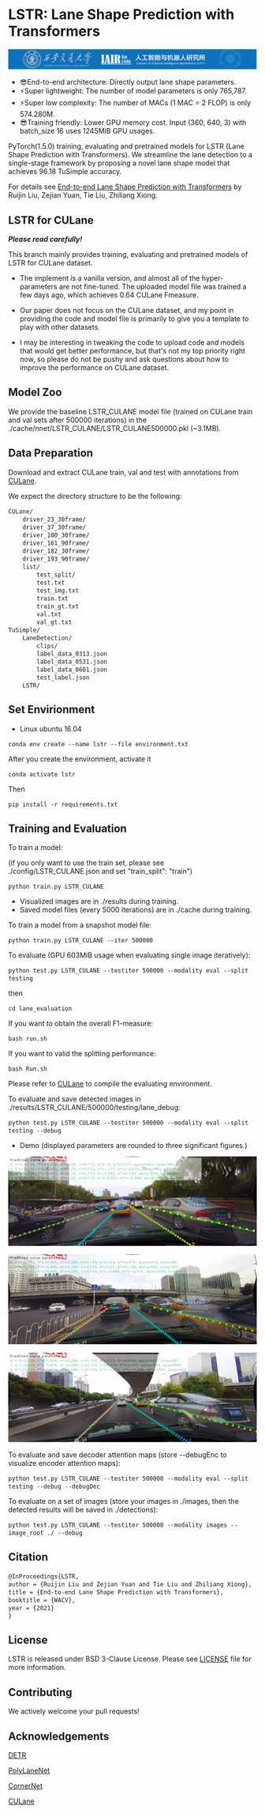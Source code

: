 **LSTR**: Lane Shape Prediction with Transformers
=======

![LSTR](.github/logo.png)

* 😎End-to-end architecture: Directly output lane shape parameters.
* ⚡Super lightweight: The number of model parameters is only 765,787.
* ⚡Super low complexity: The number of MACs (1 MAC = 2 FLOP) is only 574.280M.
* 😎Training friendly: Lower GPU memory cost. Input (360, 640, 3) with batch_size 16 uses 1245MiB GPU usages.

PyTorch(1.5.0) training, evaluating and pretrained models for LSTR (Lane Shape Prediction with Transformers).
We streamline the lane detection to a single-stage framework by proposing a novel lane shape model that achieves 96.18
TuSimple accuracy.

For details see [End-to-end Lane Shape Prediction with Transformers](https://arxiv.org/pdf/2011.04233.pdf)
by Ruijin Liu, Zejian Yuan, Tie Liu, Zhiliang Xiong.


## LSTR for CULane

***Please read carefully!***

This branch mainly provides training, evaluating and pretrained models of LSTR for CULane dataset.
 
* The implement is a vanilla version, and almost all of the hyper-parameters are not fine-tuned.
The uploaded model file was trained a few days ago, which achieves 0.64 CULane Fmeasure.

* Our paper does not focus on the CULane dataset, and my point in providing the code and model file 
is primarily to give you a template to play with other datasets.

* I may be interesting in tweaking the code to upload code and models that would get better 
performance, but that's not my top priority right now, so please do not be pushy and ask questions
about how to improve the performance on CULane dataset.

## Model Zoo

We provide the baseline LSTR_CULANE model file (trained on CULane train and val sets after 500000 iterations) in
the ./cache/nnet/LSTR_CULANE/LSTR_CULANE500000.pkl (~3.1MB).

## Data Preparation

Download and extract CULane train, val and test with annotations from
[CULane](https://xingangpan.github.io/projects/CULane.html).

We expect the directory structure to be the following:
```
CULane/
    driver_23_30frame/
    driver_37_30frame/
    driver_100_30frame/
    driver_161_90frame/
    driver_182_30frame/
    driver_193_90frame/
    list/
        test_split/
        test.txt
        test_img.txt
        train.txt
        train_gt.txt
        val.txt
        val_gt.txt
TuSimple/
    LaneDetection/
        clips/
        label_data_0313.json
        label_data_0531.json
        label_data_0601.json
        test_label.json
    LSTR/
```

## Set Envirionment

* Linux ubuntu 16.04


```
conda env create --name lstr --file environment.txt
```

After you create the environment, activate it

```
conda activate lstr
```

Then

```
pip install -r requirements.txt
```

## Training and Evaluation

To train a model:

(if you only want to use the train set, please see ./config/LSTR_CULANE.json and
set "train_split": "train")
```
python train.py LSTR_CULANE
```
* Visualized images are in ./results during training.
* Saved model files (every 5000 iterations) are in ./cache during training.

To train a model from a snapshot model file:
```
python train.py LSTR_CULANE --iter 500000
```

To evaluate (GPU 603MiB usage when evaluating single image iteratively):
```
python test.py LSTR_CULANE --testiter 500000 --modality eval --split testing
```
then 
```
cd lane_evaluation
```
If you want to obtain the overall F1-measure:
```
bash run.sh
```
If you want to valid the splitting performance:
```
bash Run.sh
```
Please refer to [CULane](https://xingangpan.github.io/projects/CULane.html) to compile the evaluating environment.


To evaluate and save detected images in ./results/LSTR_CULANE/500000/testing/lane_debug:
```
python test.py LSTR_CULANE --testiter 500000 --modality eval --split testing --debug
```

* Demo (displayed parameters are rounded to three significant figures.)

![Demo](.github/driver_100_30frame_05251609_0446.MP4_03330.jpg)

![Demo](.github/driver_100_30frame_05251627_0452.MP4_04020.jpg)

![Demo](.github/driver_100_30frame_05251642_0457.MP4_04620.jpg)


To evaluate and save decoder attention maps (store --debugEnc to visualize encoder attention maps):
```
python test.py LSTR_CULANE --testiter 500000 --modality eval --split testing --debug --debugDec
```

To evaluate on a set of images (store your images in ./images, then the detected results will be saved in ./detections):
```
python test.py LSTR_CULANE --testiter 500000 --modality images --image_root ./ --debug
```

## Citation
```
@InProceedings{LSTR,
author = {Ruijin Liu and Zejian Yuan and Tie Liu and Zhiliang Xiong},
title = {End-to-end Lane Shape Prediction with Transformers},
booktitle = {WACV},
year = {2021}
}
```

## License
LSTR is released under BSD 3-Clause License. Please see [LICENSE](LICENSE) file for more information.

## Contributing
We actively welcome your pull requests!

## Acknowledgements

[DETR](https://github.com/facebookresearch/detr)

[PolyLaneNet](https://github.com/lucastabelini/PolyLaneNet)

[CornerNet](https://github.com/princeton-vl/CornerNet)

[CULane](https://xingangpan.github.io/projects/CULane.html)
